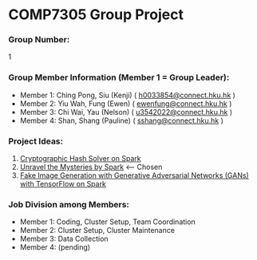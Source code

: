 # COMP7305 Group Project

### Group Number:
1

### Group Member Information (Member 1 = Group Leader):

- Member 1: Ching Pong, Siu (Kenji) ( h0033854@connect.hku.hk )
- Member 2: Yiu Wah, Fung (Ewen) ( ewenfung@connect.hku.hk )
- Member 3: Chi Wai, Yau (Nelson) ( u3542022@connect.hku.hk )
- Member 4: Shan, Shang (Pauline) ( sshang@connect.hku.hk )

### Project Ideas:

1. [Cryptographic Hash Solver on Spark](rainbow-table.md)
1. [Unravel the Mysteries by Spark](solving-mysteries.md) <-- Chosen
1. [Fake Image Generation with Generative Adversarial Networks (GANs) with TensorFlow on Spark](fake_image_generation_with_gans.md)

### Job Division among Members:

- Member 1: Coding, Cluster Setup, Team Coordination
- Member 2: Cluster Setup, Cluster Maintenance
- Member 3: Data Collection
- Member 4: (pending)
